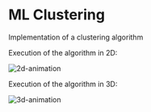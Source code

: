 # ML Clustering

Implementation of a clustering algorithm

Execution of the algorithm in 2D:

![2d-animation](https://user-images.githubusercontent.com/69756617/207129209-124e0738-e074-42bf-9a15-248583a1051b.gif)

Execution of the algorithm in 3D:

![3d-animation](https://user-images.githubusercontent.com/69756617/207129236-741b5c15-6f14-404c-a721-9ee6f93cc319.gif)
